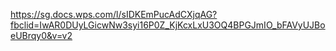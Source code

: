 https://sg.docs.wps.com/l/sIDKEmPucAdCXjqAG?fbclid=IwAR0DUyLGicwNw3syi16P0Z_KjKcxLxU3OQ4BPGJmIO_bFAVyUJBoeUBrqy0&v=v2
